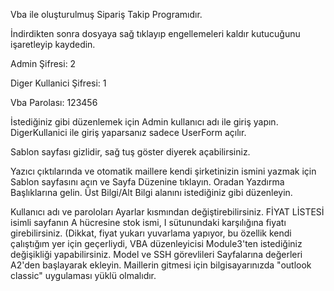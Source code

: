Vba ile oluşturulmuş Sipariş Takip Programıdır.

İndirdikten sonra dosyaya sağ tıklayıp engellemeleri kaldır kutucuğunu işaretleyip kaydedin.

Admin Şifresi: 2

Diger Kullanici Şifresi: 1

Vba Parolası: 123456

İstediğiniz gibi düzenlemek için Admin kullanıcı adı ile giriş yapın. DigerKullanici ile giriş yaparsanız sadece UserForm açılır. 

Sablon sayfası gizlidir, sağ tuş göster diyerek açabilirsiniz.

Yazıcı çıktılarında ve otomatik maillere kendi şirketinizin ismini yazmak için Sablon sayfasını açın ve Sayfa Düzenine tıklayın. Oradan Yazdırma Başlıklarına gelin. Üst Bilgi/Alt Bilgi alanını istediğiniz gibi düzenleyin.

Kullanıcı adı ve paroloları Ayarlar kısmından değiştirebilirsiniz. 
FİYAT LİSTESİ isimli sayfanın A hücresine stok ismi, I sütunundaki karşılığına fiyatı girebilirsiniz. (Dikkat, fiyat yukarı yuvarlama yapıyor, bu özellik kendi çalıştığım yer için geçerliydi, VBA düzenleyicisi Module3'ten istediğiniz değişikliği yapabilirsiniz.
Model ve SSH görevlileri Sayfalarına değerleri A2'den başlayarak ekleyin. 
Maillerin gitmesi için bilgisayarınızda "outlook classic" uygulaması yüklü olmalıdır.



